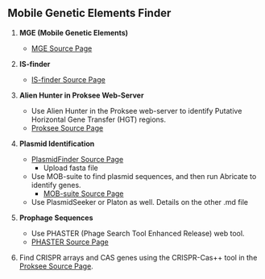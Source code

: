 ## Mobile Genetic Elements Finder

1. **MGE (Mobile Genetic Elements)**
   - [MGE Source Page](https://www.genomicepidemiology.org/)

2. **IS-finder**
   - [IS-finder Source Page](https://isfinder.biotoul.fr/blast/resultat.php?id=phpJAVCul&title=&prog=blastn)

3. **Alien Hunter in Proksee Web-Server**
   - Use Alien Hunter in the Proksee web-server to identify Putative Horizontal Gene Transfer (HGT) regions.
   - [Proksee Source Page](https://proksee.ca/)

4. **Plasmid Identification**
   - [PlasmidFinder Source Page](https://cge.food.dtu.dk/services/plasmidfinder/)
     - Upload fasta file
   - Use MOB-suite to find plasmid sequences, and then run Abricate to identify genes.
     - [MOB-suite Source Page](https://github.com/phac-nml/mob-suite)
   - Use PlasmidSeeker or Platon as well. Details on the other .md file

5. **Prophage Sequences**
   - Use PHASTER (Phage Search Tool Enhanced Release) web tool.
   - [PHASTER Source Page](https://phaster.ca/)

6. Find CRISPR arrays and CAS genes using the CRISPR-Cas++ tool in the [Proksee Source Page](https://proksee.ca/).

